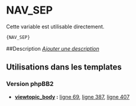 # NAV_SEP


Cette variable est utilisable directement.

```html
{NAV_SEP}
```

##Description
[*Ajouter une description*](https://fa-tvars.appspot.com/var/NAV_SEP)

## Utilisations dans les templates

### Version phpBB2

* __[viewtopic_body](../tpl/var/subsilver/viewtopic_body.md#readme) :__ [ligne 69](../tpl/src/subsilver/viewtopic_body.tpl#L69), [ligne 387](../tpl/src/subsilver/viewtopic_body.tpl#L387), [ligne 407](../tpl/src/subsilver/viewtopic_body.tpl#L407)